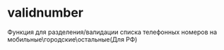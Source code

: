 # validnumber
Функция для разделения/валидации списка телефонных номеров на мобильные\городские\остальные(Для РФ)
